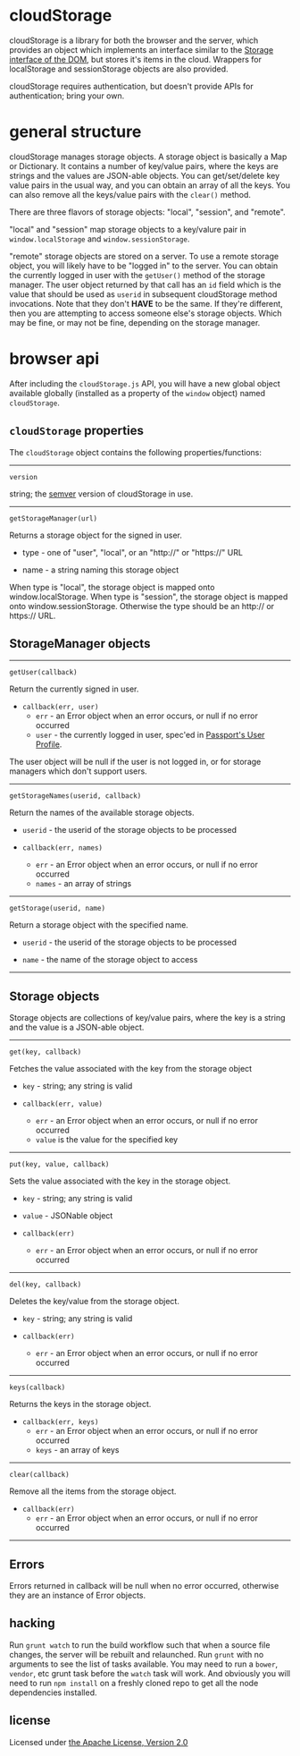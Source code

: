 cloudStorage
================================================================================

cloudStorage is a library for both the browser and the server, which provides
an object which implements an interface similar to the 
[Storage interface of the DOM](https://developer.mozilla.org/en-US/docs/Web/Guide/API/DOM/Storage#Storage),
but stores it's items in the cloud.  Wrappers for localStorage and sessionStorage
objects are also provided.

cloudStorage requires authentication, but doesn't provide APIs for authentication;
bring your own.



general structure
================================================================================

cloudStorage manages storage objects.  A storage object is basically a Map or
Dictionary.  It contains a number of key/value pairs, where the keys are 
strings and the values are JSON-able objects.  You can get/set/delete 
key value pairs in the usual way, and you can obtain an array of all 
the keys.  You can also remove all the keys/value pairs with the `clear()`
method.

There are three flavors of storage objects: "local", "session", and "remote".

"local" and "session" map storage objects to a key/valure pair in 
`window.localStorage` and `window.sessionStorage`.

"remote" storage objects are stored on a server.  To use a remote storage
object, you will likely have to be "logged in" to the server.  You can
obtain the currently logged in user with the `getUser()` method of the
storage manager.  The user object returned by that call has an `id` field
which is the value that should be used as `userid` in subsequent 
cloudStorage method invocations.  Note that they don't **HAVE** to be the 
same.  If they're different, then you are attempting to access
someone else's storage objects.  Which may be fine, or may not be fine,
depending on the storage manager.


browser api
================================================================================

After including the `cloudStorage.js` API, you will have a new global object
available globally (installed as a property of the `window` object) named
`cloudStorage`.



`cloudStorage` properties
--------------------------------------------------------------------------------

The `cloudStorage` object contains the following properties/functions:

- - - - - - - - - - - - - - - - - - - - - - - - - - - - - - - - - - - - - - - - 

`version` 

string; the [semver](http://semver.org/) version of cloudStorage in use.

- - - - - - - - - - - - - - - - - - - - - - - - - - - - - - - - - - - - - - - - 

`getStorageManager(url)` 

Returns a storage object for the signed in user.

* type - one of "user", "local", or an "http://" or "https://" URL

* name - a string naming this storage object

When type is "local", the storage object is mapped onto window.localStorage.
When type is "session", the storage object is mapped onto window.sessionStorage.
Otherwise the type should be an http:// or https:// URL.



StorageManager objects
--------------------------------------------------------------------------------

- - - - - - - - - - - - - - - - - - - - - - - - - - - - - - - - - - - - - - - - 

`getUser(callback)` 

Return the currently signed in user.

* `callback(err, user)`
    * `err` - an Error object when an error occurs, or null if no error occurred
    * `user` - the currently logged in user, spec'ed in
      [Passport's User Profile](http://passportjs.org/guide/profile/).

The user object will be null if the user is not logged in, or for storage
managers which don't support users.

- - - - - - - - - - - - - - - - - - - - - - - - - - - - - - - - - - - - - - - - 

`getStorageNames(userid, callback)` 

Return the names of the available storage objects.

* `userid` - the userid of the storage objects to be processed

* `callback(err, names)`
    * `err` - an Error object when an error occurs, or null if no error occurred
    * `names` - an array of strings


- - - - - - - - - - - - - - - - - - - - - - - - - - - - - - - - - - - - - - - - 

`getStorage(userid, name)` 

Return a storage object with the specified name.

* `userid` - the userid of the storage objects to be processed

* `name` - the name of the storage object to access

- - - - - - - - - - - - - - - - - - - - - - - - - - - - - - - - - - - - - - - - 


Storage objects
--------------------------------------------------------------------------------

Storage objects are collections of key/value pairs, where the key is a 
string and the value is a JSON-able object.  

- - - - - - - - - - - - - - - - - - - - - - - - - - - - - - - - - - - - - - - - 

`get(key, callback)`

Fetches the value associated with the key from the storage object

* `key` - string; any string is valid

* `callback(err, value)`
    * `err` - an Error object when an error occurs, or null if no error occurred
    * `value` is the value for the specified key

- - - - - - - - - - - - - - - - - - - - - - - - - - - - - - - - - - - - - - - - 

`put(key, value, callback)`

Sets the value associated with the key in the storage object.

* `key` - string; any string is valid

* `value` - JSONable object

* `callback(err)`
    * `err` - an Error object when an error occurs, or null if no error occurred

- - - - - - - - - - - - - - - - - - - - - - - - - - - - - - - - - - - - - - - - 

`del(key, callback)`

Deletes the key/value from the storage object.

* `key` - string; any string is valid

* `callback(err)`
    * `err` - an Error object when an error occurs, or null if no error occurred

- - - - - - - - - - - - - - - - - - - - - - - - - - - - - - - - - - - - - - - - 

`keys(callback)` 

Returns the keys in the storage object.

* `callback(err, keys)`
    * `err` - an Error object when an error occurs, or null if no error occurred
    * `keys` - an array of keys

- - - - - - - - - - - - - - - - - - - - - - - - - - - - - - - - - - - - - - - - 

`clear(callback)`

Remove all the items from the storage object.

* `callback(err)`
    * `err` - an Error object when an error occurs, or null if no error occurred

- - - - - - - - - - - - - - - - - - - - - - - - - - - - - - - - - - - - - - - - 



Errors
--------------------------------------------------------------------------------

Errors returned in callback will be null when no error occurred, otherwise
they are an instance of Error objects. 



hacking
--------------------------------------------------------------------------------

Run `grunt watch` to run the build workflow such that when a source file
changes, the server will be rebuilt and relaunched.  Run `grunt` with no 
arguments to see the list of tasks available.  You may need to run a `bower`,
`vendor`, etc grunt task before the `watch` task will work.  And obviously
you will need to run `npm install` on a freshly cloned repo to get all
the node dependencies installed.



license
--------------------------------------------------------------------------------

Licensed under [the Apache License, Version 2.0](http://www.apache.org/licenses/LICENSE-2.0.html)
